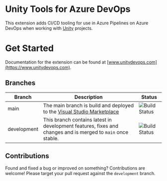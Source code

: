 # Unity Tools for Azure DevOps

This extension adds CI/CD tooling for use in Azure Pipelines on Azure DevOps when working with [Unity](https://www.unity3d.com) projects.

# Get Started

Documentation for the extension can be found at [www.unitydevops.com](https://www.unitydevops.com).

## Branches

| Branch      | Description                                                                                                                                                                        | Status                                                                                                                                                     |
| ----------- | ---------------------------------------------------------------------------------------------------------------------------------------------------------------------------------- | ---------------------------------------------------------------------------------------------------------------------------------------------------------- |
| main        | The main branch is build and deployed to the [Visual Studio Marketplace](https://marketplace.visualstudio.com/items?itemName=DinomiteStudios.64e90d50-a9c0-11e8-a356-d3eab7857116) | ![Build Status](https://dev.azure.com/dinomite/Unity%20Tools%20for%20Azure%20DevOps/_apis/build/status/unity-azure-pipelines-tasks?branchName=main)        |
| development | This branch contains latest in development features, fixes and changes and is merged to `main` once stable.                                                                        | ![Build Status](https://dev.azure.com/dinomite/Unity%20Tools%20for%20Azure%20DevOps/_apis/build/status/unity-azure-pipelines-tasks?branchName=development) |

## Contributions

Found and fixed a bug or improved on something? Contributions are welcome! Please target your pull request
against the `development` branch.

